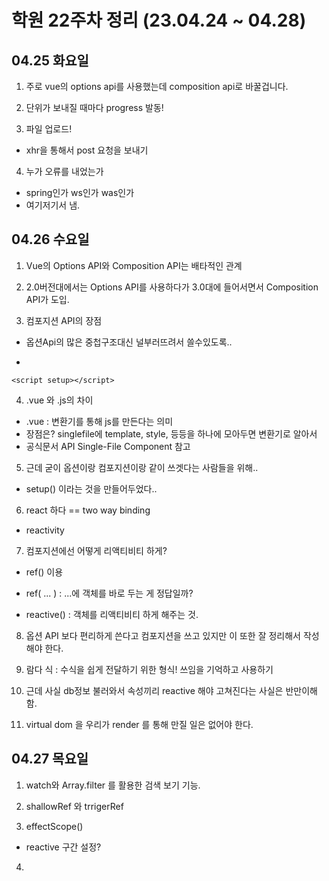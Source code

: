 # 학원 22주차 정리 (23.04.24 ~ 04.28)

## 04.25 화요일

1. 주로 vue의 options api를 사용했는데
   composition api로 바꿀겁니다.

2. 단위가 보내질 때마다 progress 발동!

3. 파일 업로드!

- xhr을 통해서 post 요청을 보내기

4. 누가 오류를 내었는가

- spring인가 ws인가 was인가
- 여기저기서 냄.

## 04.26 수요일

1. Vue의 Options API와 Composition API는 배타적인 관계

2. 2.0버전대에서는 Options API를 사용하다가 3.0대에 들어서면서 Composition API가 도입.

3. 컴포지션 API의 장점

- 옵션Api의 많은 중첩구조대신 널부러뜨려서 쓸수있도록..

-

```vue
<script setup></script>
```

4. .vue 와 .js의 차이

- .vue : 변환기를 통해 js를 만든다는 의미
- 장점은? singlefile에 template, style, 등등을 하나에 모아두면 변환기로 알아서
- 공식문서 API Single-File Component 참고

5. 근데 굳이 옵션이랑 컴포지션이랑 같이 쓰겟다는 사람들을 위해..

- setup() 이라는 것을 만들어두었다..

6. react 하다 == two way binding

- reactivity

7. 컴포지션에선 어떻게 리액티비티 하게?

- ref() 이용

- ref( ... ) : ...에 객체를 바로 두는 게 정답일까?
- reactive() : 객체를 리액티비티 하게 해주는 것.

8. 옵션 API 보다 편리하게 쓴다고 컴포지션을 쓰고 있지만 이 또한 잘 정리해서 작성해야 한다.

9. 람다 식 : 수식을 쉽게 전달하기 위한 형식! 쓰임을 기억하고 사용하기

10. 근데 사실 db정보 불러와서 속성끼리 reactive 해야 고쳐진다는 사실은 반만이해함.

11. virtual dom 을 우리가 render 를 통해 만질 일은 없어야 한다.

## 04.27 목요일

1. watch와 Array.filter 를 활용한 검색 보기 기능.

2. shallowRef 와 trrigerRef

3. effectScope()

- reactive 구간 설정?

4.
